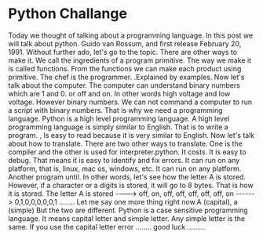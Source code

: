 # Python Challange 
<a href="https://i.imgur.com/pcU2tdy.jpg" alt="ZHunter"></a>
Today we thought of talking about a programming language. In this post we will talk about python. Guido van Rossum, and first release February 20, 1991. Without further ado, let's go to the topic. There are other ways to make it. We call the ingredients of a program primitive. The way we make it is called functions. From the functions we can make each product using primitive. The chef is the programmer. .Explained by examples.
Now let's talk about the computer. The computer can understand binary numbers which are 1 and 0. or off and on. In other words high voltage and low voltage. However binary numbers. We can not command a computer to run a script with binary numbers. That is why we need a programming language. Python is a high level programming language. A high level programming language is simply similar to English. That is to write a program. , Is easy to read because it is very similar to English.
Now let's talk about how to translate. There are two other ways to translate. One is the compiler and the other is used for interpreter.python. It costs. It is easy to debug. That means it is easy to identify and fix errors. It can run on any platform, that is, linux, mac os, windows, etc. It can run on any platform. Another program until.
In other words, let's see how the letter A is stored. However, if a character or a digits is stored, it will go to 8 bytes. That is how it is stored. The letter A is stored ----> off, on, off, off, off, off, off, on ------> 0,1,0,0,0,0,0,1 ........ Let me say one more thing right now.A (capital), a (simple) But the two are different. Python is a case sensitive programming language. It means capital letter and simple letter. Any simple letter is the same. If you use the capital letter error ........
good luck .........
